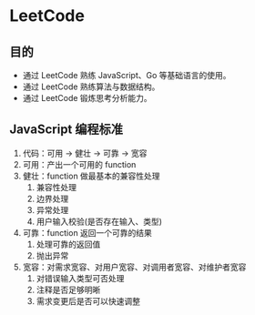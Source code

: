 # LeetCode
## 目的
- 通过 LeetCode 熟练 JavaScript、Go 等基础语言的使用。
- 通过 LeetCode 熟练算法与数据结构。
- 通过 LeetCode 锻炼思考分析能力。

## JavaScript 编程标准
1. 代码：可用 -> 健壮 -> 可靠 -> 宽容
2. 可用：产出一个可用的 function
3. 健壮：function 做最基本的兼容性处理
	1. 兼容性处理
	2. 边界处理
	3. 异常处理
	4. 用户输入校验(是否存在输入、类型)
4. 可靠：function 返回一个可靠的结果
	1. 处理可靠的返回值
	2. 抛出异常
5. 宽容：对需求宽容、对用户宽容、对调用者宽容、对维护者宽容
	1. 对错误输入类型可否处理
	2. 注释是否足够明晰
	3. 需求变更后是否可以快速调整
	
